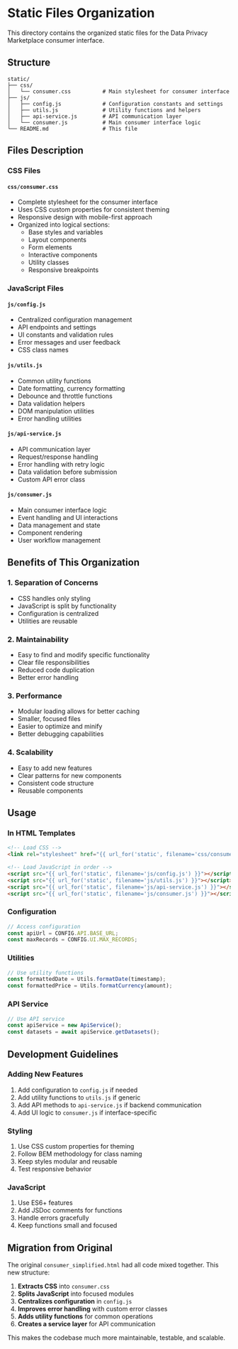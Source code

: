 # Static Files Organization

This directory contains the organized static files for the Data Privacy Marketplace consumer interface.

## Structure

```
static/
├── css/
│   └── consumer.css          # Main stylesheet for consumer interface
├── js/
│   ├── config.js             # Configuration constants and settings
│   ├── utils.js              # Utility functions and helpers
│   ├── api-service.js        # API communication layer
│   └── consumer.js           # Main consumer interface logic
└── README.md                 # This file
```

## Files Description

### CSS Files

#### `css/consumer.css`
- Complete stylesheet for the consumer interface
- Uses CSS custom properties for consistent theming
- Responsive design with mobile-first approach
- Organized into logical sections:
  - Base styles and variables
  - Layout components
  - Form elements
  - Interactive components
  - Utility classes
  - Responsive breakpoints

### JavaScript Files

#### `js/config.js`
- Centralized configuration management
- API endpoints and settings
- UI constants and validation rules
- Error messages and user feedback
- CSS class names

#### `js/utils.js`
- Common utility functions
- Date formatting, currency formatting
- Debounce and throttle functions
- Data validation helpers
- DOM manipulation utilities
- Error handling utilities

#### `js/api-service.js`
- API communication layer
- Request/response handling
- Error handling with retry logic
- Data validation before submission
- Custom API error class

#### `js/consumer.js`
- Main consumer interface logic
- Event handling and UI interactions
- Data management and state
- Component rendering
- User workflow management

## Benefits of This Organization

### 1. **Separation of Concerns**
- CSS handles only styling
- JavaScript is split by functionality
- Configuration is centralized
- Utilities are reusable

### 2. **Maintainability**
- Easy to find and modify specific functionality
- Clear file responsibilities
- Reduced code duplication
- Better error handling

### 3. **Performance**
- Modular loading allows for better caching
- Smaller, focused files
- Easier to optimize and minify
- Better debugging capabilities

### 4. **Scalability**
- Easy to add new features
- Clear patterns for new components
- Consistent code structure
- Reusable components

## Usage

### In HTML Templates
```html
<!-- Load CSS -->
<link rel="stylesheet" href="{{ url_for('static', filename='css/consumer.css') }}">

<!-- Load JavaScript in order -->
<script src="{{ url_for('static', filename='js/config.js') }}"></script>
<script src="{{ url_for('static', filename='js/utils.js') }}"></script>
<script src="{{ url_for('static', filename='js/api-service.js') }}"></script>
<script src="{{ url_for('static', filename='js/consumer.js') }}"></script>
```

### Configuration
```javascript
// Access configuration
const apiUrl = CONFIG.API.BASE_URL;
const maxRecords = CONFIG.UI.MAX_RECORDS;
```

### Utilities
```javascript
// Use utility functions
const formattedDate = Utils.formatDate(timestamp);
const formattedPrice = Utils.formatCurrency(amount);
```

### API Service
```javascript
// Use API service
const apiService = new ApiService();
const datasets = await apiService.getDatasets();
```

## Development Guidelines

### Adding New Features
1. Add configuration to `config.js` if needed
2. Add utility functions to `utils.js` if generic
3. Add API methods to `api-service.js` if backend communication
4. Add UI logic to `consumer.js` if interface-specific

### Styling
1. Use CSS custom properties for theming
2. Follow BEM methodology for class naming
3. Keep styles modular and reusable
4. Test responsive behavior

### JavaScript
1. Use ES6+ features
2. Add JSDoc comments for functions
3. Handle errors gracefully
4. Keep functions small and focused

## Migration from Original

The original `consumer_simplified.html` had all code mixed together. This new structure:

1. **Extracts CSS** into `consumer.css`
2. **Splits JavaScript** into focused modules
3. **Centralizes configuration** in `config.js`
4. **Improves error handling** with custom error classes
5. **Adds utility functions** for common operations
6. **Creates a service layer** for API communication

This makes the codebase much more maintainable, testable, and scalable. 